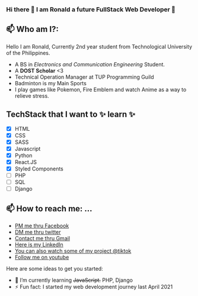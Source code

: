 ### Hi there 👋 I am Ronald a future FullStack Web Developer :green_heart:

## 📫 Who am I?: 
  Hello I am Ronald, Currently 2nd year student from Technological University of the Philippines.
  - A BS in *Electronics and Communication Engineering* Student.
  - A **DOST Scholar** <3 
  - Technical Operation Manager at TUP Programming Guild
  - Badminton is my Main Sports
  - I play games like Pokemon, Fire Emblem and watch Anime as a way to relieve stress. 

## TechStack that I want to ✨ learn ✨
- [x] HTML
- [x] CSS
- [x] SASS
- [x] Javascript
- [x] Python
- [x] React.JS
- [x] Styled Components
- [ ] PHP
- [ ] SQL
- [ ] Django

## 📫 How to reach me: ...
- [PM me thru Facebook](https://www.facebook.com/Lexus654)
- [DM me thru twitter](https://twitter.com/ronaldlaz4)
- [Contact me thru Gmail](ronald.laz@tup.edu.ph)
- [Here is my LinkedIn](https://www.linkedin.com/in/ronald-laz-b04688217/)
- [You can also watch some of my project @tiktok](https://www.tiktok.com/@lexusoxo?)
- [Follow me on youtube](https://www.youtube.com/channel/UC-2WXXOJc5GZC88VEGKMzoA)






Here are some ideas to get you started:


- 🌱 I’m currently learning ~~JavaScript.~~ PHP, Django
- ⚡ Fun fact: I started my web development journey last April 2021


<!--

**lexus654/lexus654** is a ✨ _special_ ✨ repository because its `README.md` (this file) appears on your GitHub profile.


